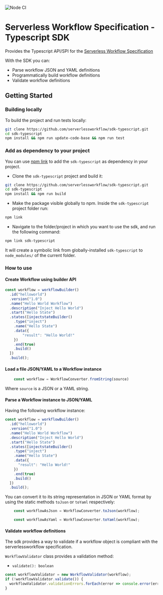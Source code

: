 ![Node CI](https://github.com/serverlessworkflow/sdk-typescript/workflows/Node%20CI/badge.svg)

# Serverless Workflow Specification - Typescript SDK

Provides the Typescript API/SPI for the [Serverless Workflow Specification](https://github.com/serverlessworkflow/specification)


With the SDK you can:
* Parse workflow JSON and YAML definitions
* Programmatically build workflow definitions
* Validate workflow definitions

## Getting Started


### Building locally

To build the project and run tests locally:

```sh
git clone https://github.com/serverlessworkflow/sdk-typescript.git
cd sdk-typescript
npm install && npm run update-code-base && npm run test
```


### Add as dependency to your project
You can use [npm link](https://docs.npmjs.com/cli/v7/commands/npm-link) to add the `sdk-typescript` 
as dependency in your project.

- Clone the `sdk-typescript` project and build it:
```sh
git clone https://github.com/serverlessworkflow/sdk-typescript.git
cd sdk-typescript
npm install && npm run build
```

- Make the package visible globally to npm. Inside the `sdk-typescript` project folder run: 
```sh
npm link
```

- Navigate to the folder/project in which you want to use the sdk, and run the following command: 
```sh
npm link sdk-typescript
```

It will create a symbolic link from globally-installed `sdk-typescript` to `node_modules/` of the current folder.


### How to use

#### Create Workflow using builder API

```typescript
const workflow = workflowBuilder()
  .id("helloworld")
  .version("1.0")
  .name("Hello World Workflow")
  .description("Inject Hello World")
  .start("Hello State")
  .states([injectstateBuilder()
    .type("inject")
    .name("Hello State")
    .data({
        "result": "Hello World!"
    })
    .end(true)
    .build()
  ])
  .build();
```

#### Load a file JSON/YAML to a Workflow instance

```typescript
    const workflow = WorkflowConverter.fromString(source)
```
Where `source` is a JSON or a YAML string.



#### Parse a Workflow instance to JSON/YAML

Having the following workflow instance:

```typescript
const workflow = workflowBuilder()
  .id("helloworld")
  .version("1.0")
  .name("Hello World Workflow")
  .description("Inject Hello World")
  .start("Hello State")
  .states([injectstateBuilder()
    .type("inject")
    .name("Hello State")
    .data({
      "result": "Hello World!"
    })
    .end(true)
    .build()
  ])
  .build();
```

You can convert it to its string representation in JSON or YAML format 
by using the static methods `toJson` or `toYaml` respectively:

```typescript
    const workflowAsJson = WorkflowConverter.toJson(workflow);
```

```typescript
    const workflowAsYaml = WorkflowConverter.toYaml(workflow);
```

#### Validate workflow definitions

The sdk provides a way to validate if a workflow object is compliant with the serverlessworkflow specification.

`WorkflowValidator` class provides a validation method: 

- `validate(): boolean`

```typescript
const workflowValidator = new WorkflowValidator(workflow);
if (!workflowValidator.validate()) {
  workflowValidator.validationErrors.forEach(error => console.error(error.message));
}
```